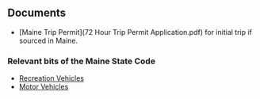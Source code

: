 ## Documents

* [Maine Trip Permit](72 Hour Trip Permit Application.pdf)
  for initial trip if sourced in Maine.

### Relevant bits of the Maine State Code

* [Recreation Vehicles](title10ch214-A.pdf)
* [Motor Vehicles](title29-A.pdf)

